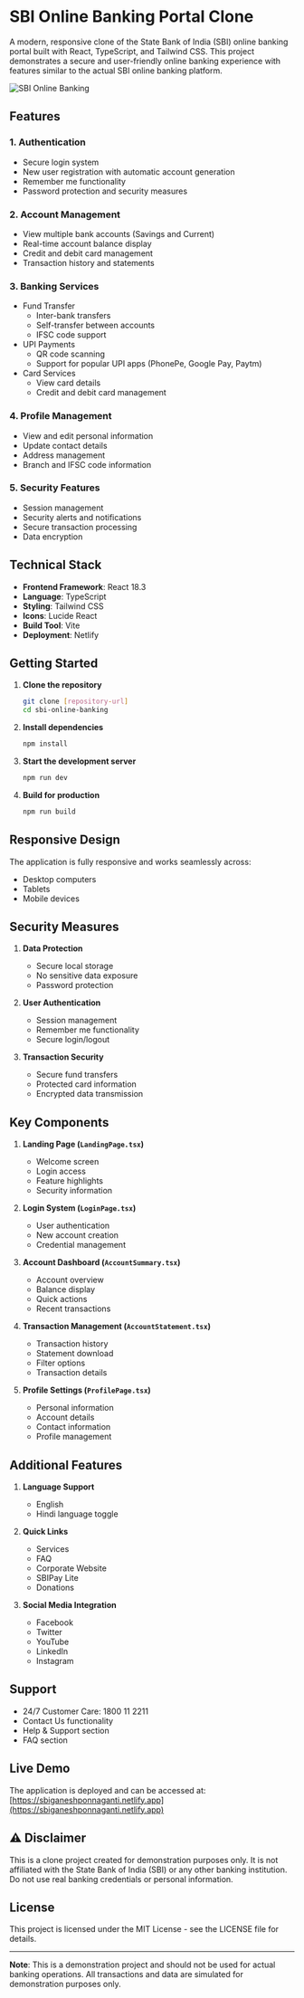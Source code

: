 # SBI Online Banking Portal Clone

A modern, responsive clone of the State Bank of India (SBI) online banking portal built with React, TypeScript, and Tailwind CSS. This project demonstrates a secure and user-friendly online banking experience with features similar to the actual SBI online banking platform.

![SBI Online Banking](https://images.unsplash.com/photo-1554224155-8d04cb21cd6c?ixlib=rb-1.2.1&auto=format&fit=crop&w=2000&q=80)

##  Features

### 1. Authentication
- Secure login system
- New user registration with automatic account generation
- Remember me functionality
- Password protection and security measures

### 2. Account Management
- View multiple bank accounts (Savings and Current)
- Real-time account balance display
- Credit and debit card management
- Transaction history and statements

### 3. Banking Services
- Fund Transfer
  - Inter-bank transfers
  - Self-transfer between accounts
  - IFSC code support
- UPI Payments
  - QR code scanning
  - Support for popular UPI apps (PhonePe, Google Pay, Paytm)
- Card Services
  - View card details
  - Credit and debit card management

### 4. Profile Management
- View and edit personal information
- Update contact details
- Address management
- Branch and IFSC code information

### 5. Security Features
- Session management
- Security alerts and notifications
- Secure transaction processing
- Data encryption

##  Technical Stack

- **Frontend Framework**: React 18.3
- **Language**: TypeScript
- **Styling**: Tailwind CSS
- **Icons**: Lucide React
- **Build Tool**: Vite
- **Deployment**: Netlify

##  Getting Started

1. **Clone the repository**
   ```bash
   git clone [repository-url]
   cd sbi-online-banking
   ```

2. **Install dependencies**
   ```bash
   npm install
   ```

3. **Start the development server**
   ```bash
   npm run dev
   ```

4. **Build for production**
   ```bash
   npm run build
   ```

##  Responsive Design

The application is fully responsive and works seamlessly across:
- Desktop computers
- Tablets
- Mobile devices

##  Security Measures

1. **Data Protection**
   - Secure local storage
   - No sensitive data exposure
   - Password protection

2. **User Authentication**
   - Session management
   - Remember me functionality
   - Secure login/logout

3. **Transaction Security**
   - Secure fund transfers
   - Protected card information
   - Encrypted data transmission

##  Key Components

1. **Landing Page (`LandingPage.tsx`)**
   - Welcome screen
   - Login access
   - Feature highlights
   - Security information

2. **Login System (`LoginPage.tsx`)**
   - User authentication
   - New account creation
   - Credential management

3. **Account Dashboard (`AccountSummary.tsx`)**
   - Account overview
   - Balance display
   - Quick actions
   - Recent transactions

4. **Transaction Management (`AccountStatement.tsx`)**
   - Transaction history
   - Statement download
   - Filter options
   - Transaction details

5. **Profile Settings (`ProfilePage.tsx`)**
   - Personal information
   - Account details
   - Contact information
   - Profile management

##  Additional Features

1. **Language Support**
   - English
   - Hindi language toggle

2. **Quick Links**
   - Services
   - FAQ
   - Corporate Website
   - SBIPay Lite
   - Donations

3. **Social Media Integration**
   - Facebook
   - Twitter
   - YouTube
   - LinkedIn
   - Instagram

##  Support

- 24/7 Customer Care: 1800 11 2211
- Contact Us functionality
- Help & Support section
- FAQ section

##  Live Demo

The application is deployed and can be accessed at: [https://sbiganeshponnaganti.netlify.app](https://sbiganeshponnaganti.netlify.app)

## ⚠ Disclaimer

This is a clone project created for demonstration purposes only. It is not affiliated with the State Bank of India (SBI) or any other banking institution. Do not use real banking credentials or personal information.

##  License

This project is licensed under the MIT License - see the LICENSE file for details.

---

**Note**: This is a demonstration project and should not be used for actual banking operations. All transactions and data are simulated for demonstration purposes only.
